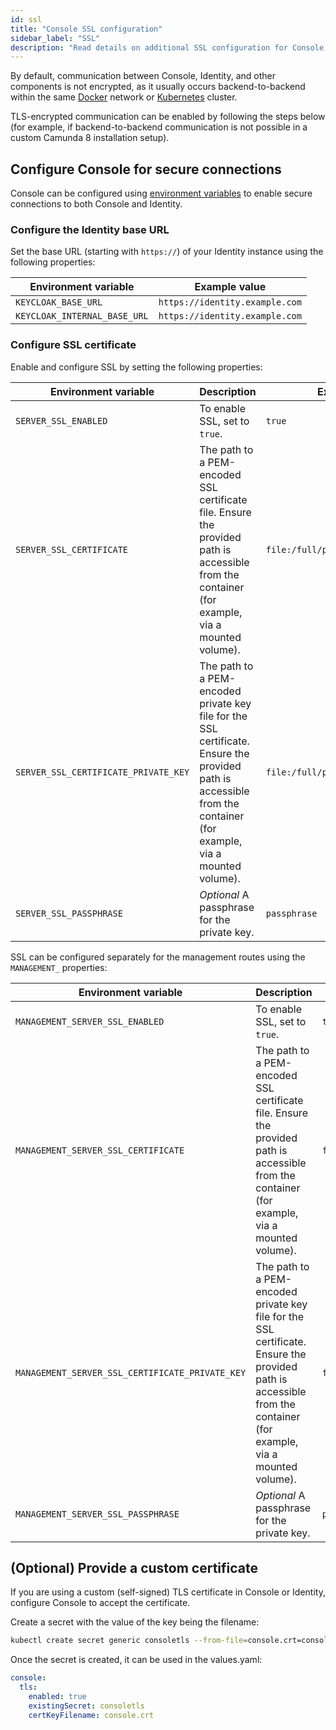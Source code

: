 ```yaml
---
id: ssl
title: "Console SSL configuration"
sidebar_label: "SSL"
description: "Read details on additional SSL configuration for Console."
---
```


By default, communication between Console, Identity, and other components is not encrypted, as it usually occurs backend-to-backend within the same [Docker](/self-managed/installation-methods/docker/docker.md) network or [Kubernetes](/self-managed/installation-methods/helm/install.md) cluster.

TLS-encrypted communication can be enabled by following the steps below (for example, if backend-to-backend communication is not possible in a custom Camunda 8 installation setup).

## Configure Console for secure connections

Console can be configured using [environment variables](/self-managed/components/console/configuration/configuration.md#environment-variables) to enable secure connections to both Console and Identity.

### Configure the Identity base URL

Set the base URL (starting with `https://`) of your Identity instance using the following properties:

| Environment variable         | Example value                  |
| ---------------------------- | ------------------------------ |
| `KEYCLOAK_BASE_URL`          | `https://identity.example.com` |
| `KEYCLOAK_INTERNAL_BASE_URL` | `https://identity.example.com` |

### Configure SSL certificate

Enable and configure SSL by setting the following properties:

| Environment variable                 | Description                                                                                                                                                        | Example value                        |
| ------------------------------------ | ------------------------------------------------------------------------------------------------------------------------------------------------------------------ | ------------------------------------ |
| `SERVER_SSL_ENABLED`                 | To enable SSL, set to `true`.                                                                                                                                      | `true`                               |
| `SERVER_SSL_CERTIFICATE`             | The path to a PEM-encoded SSL certificate file. Ensure the provided path is accessible from the container (for example, via a mounted volume).                     | `file:/full/path/to/certificate.pem` |
| `SERVER_SSL_CERTIFICATE_PRIVATE_KEY` | The path to a PEM-encoded private key file for the SSL certificate. Ensure the provided path is accessible from the container (for example, via a mounted volume). | `file:/full/path/to/key.pem`         |
| `SERVER_SSL_PASSPHRASE`              | _Optional_ A passphrase for the private key.                                                                                                                       | `passphrase`                         |

SSL can be configured separately for the management routes using the `MANAGEMENT_` properties:

| Environment variable                            | Description                                                                                                                                                        | Example value                        |
| ----------------------------------------------- | ------------------------------------------------------------------------------------------------------------------------------------------------------------------ | ------------------------------------ |
| `MANAGEMENT_SERVER_SSL_ENABLED`                 | To enable SSL, set to `true`.                                                                                                                                      | `true`                               |
| `MANAGEMENT_SERVER_SSL_CERTIFICATE`             | The path to a PEM-encoded SSL certificate file. Ensure the provided path is accessible from the container (for example, via a mounted volume).                     | `file:/full/path/to/certificate.pem` |
| `MANAGEMENT_SERVER_SSL_CERTIFICATE_PRIVATE_KEY` | The path to a PEM-encoded private key file for the SSL certificate. Ensure the provided path is accessible from the container (for example, via a mounted volume). | `file:/full/path/to/key.pem`         |
| `MANAGEMENT_SERVER_SSL_PASSPHRASE`              | _Optional_ A passphrase for the private key.                                                                                                                       | `passphrase`                         |

## (Optional) Provide a custom certificate

If you are using a custom (self-signed) TLS certificate in Console or Identity, configure Console to accept the certificate.

Create a secret with the value of the key being the filename:

```bash
kubectl create secret generic consoletls --from-file=console.crt=console.crt
```

Once the secret is created, it can be used in the values.yaml:

```yaml
console:
  tls:
    enabled: true
    existingSecret: consoletls
    certKeyFilename: console.crt
```
